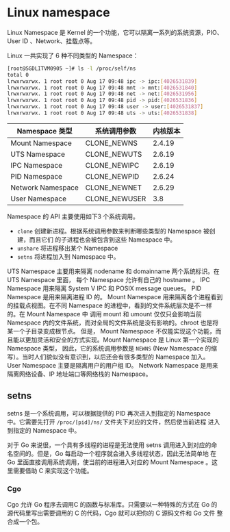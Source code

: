 # Linux namespace

Linux Namespace 是 Kernel 的一个功能，它可以隔离一系列的系统资源，PIO、User ID 、Network、挂载点等。

Linux 一共实现了 6 种不同类型的 Namespace：
```bash
[root@SGDLITVM0905 ~]# ls -l /proc/self/ns
total 0
lrwxrwxrwx. 1 root root 0 Aug 17 09:48 ipc -> ipc:[4026531839]
lrwxrwxrwx. 1 root root 0 Aug 17 09:48 mnt -> mnt:[4026531840]
lrwxrwxrwx. 1 root root 0 Aug 17 09:48 net -> net:[4026531956]
lrwxrwxrwx. 1 root root 0 Aug 17 09:48 pid -> pid:[4026531836]
lrwxrwxrwx. 1 root root 0 Aug 17 09:48 user -> user:[4026531837]
lrwxrwxrwx. 1 root root 0 Aug 17 09:48 uts -> uts:[4026531838]
```

| Namespace 类型| 系统调用参数 | 内核版本 |
| ---- | ---- | ---- |
| Mount Namespace | CLONE_NEWNS | 2.4.19 |
| UTS Namespace | CLONE_NEWUTS | 2.6.19 |
| IPC Namespace | CLONE_NEWIPC | 2.6.19 |
| PID Namespace | CLONE_NEWPID | 2.6.24 |
| Network Namespace | CLONE_NEWNET | 2.6.29 |
| User Namespace | CLONE_NEWUSER | 3.8 |

Namespace 的 API 主要使用如下3 个系统调用。
- `clone` 创建新进程。根据系统调用参数来判断哪些类型的 Namespace 被创建，而且它们 的子进程也会被包含到这些 Namespace 中。
- `unshare` 将进程移出某个 Namespace
- `setns` 将进程加入到 Namespace 中。

UTS Namespace 主要用来隔离 nodename 和 domainname 两个系统标识。在 UTS Namespace 里面， 每个 Namespace 允许有自己的 hostname 。
IPC  Namespace 用来隔离 System V IPC 和 POSIX message queues。
PID Namespace 是用来隔离进程 ID 的。
Mount Namespace 用来隔离各个进程看到的挂载点视图。在不同 Namespace 的进程中，看到的文件系统层次是不一样的。在 Mount Namespace 中
调用 mount 和 umount 仅仅只会影响当前 Namespace 内的文件系统，而对全局的文件系统是没有影响的。chroot 也是将某一个子目录变成根节点。
但是， Mount Namespace 不仅能实现这个功能，而且能以更加灵活和安全的方式实现。Mount Namespace 是 Linux 第一个实现的 Namespace 类型，
因此，它的系统调用参数是 `NEWNS` (New Namespace 的缩写）。当时人们貌似没有意识到，以后还会有很多类型的 Namespace 加入。
User Namespace 主要是隔离用户的用户组 ID。
Network Namespace 是用来隔离网络设备、IP 地址端口等网络栈的 Namespace。



## setns

setns 是一个系统调用，可以根据提供的 PID 再次进入到指定的 Namespace 中。它需要先打开 `/proc/[pid]/ns/` 文件夹下对应的文件，然后使当前进程
进入到指定的 Namespace 中。

对于 Go 来说很，一个具有多线程的进程是无法使用 setns 调用进入到对应的命名空间的。但是，Go 每启动一个程序就会进入多线程状态，因此无法简单地
在 Go 里面直接调用系统调用，使当前的进程进入对应的 Mount Namespace 。这里需要借助 C 来实现这个功能。

### Cgo
Cgo 允许 Go 程序去调用C 的函数与标准库。只需要以一种特殊的方式在 Go 的源代码里写出需要调用的 C 的代码，Cgo 就可以把你的 C 源码文件和 Go 文件
整合成一个包。